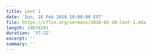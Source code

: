 ```yaml
---
title: Lent 1
date: 'Sun, 18 Feb 2018 10:00:00 EST'
file: https://cflcn.org/sermons/2018-02-18-lent-1.m4a
length: 18676191
duration: '37:22'
excerpt: ''
summary: ''
---
```

